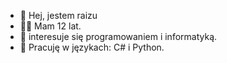 - 👋 Hej, jestem raizu
- 💁‍♂️ Mam 12 lat. 
- 👀 interesuje się programowaniem i informatyką.
- 🌱 Pracuję w językach: C# i Python.
